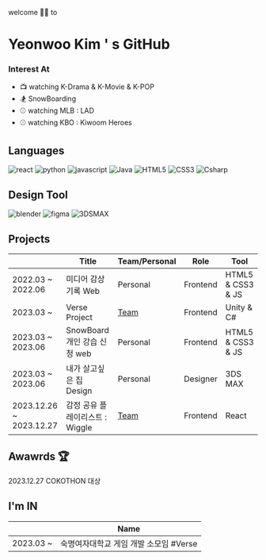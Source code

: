 welcome 🙌🏻 to 
# Yeonwoo Kim ' s GitHub

### Interest At <br>
* 📺 watching K-Drama & K-Movie & K-POP 
* 🏂 SnowBoarding 
* ⚾️ watching MLB : LAD
* ⚾️ watching KBO : Kiwoom Heroes

## Languages <br>
![react](https://img.shields.io/badge/react-61DAFB?style=flat&logo=react&logoColor=white)
![python](https://img.shields.io/badge/python-3776AB?style=flat&logo=python&logoColor=white)
![javascript](https://img.shields.io/badge/javascript-F7DF1E?style=flat&logo=javascript&logoColor=white)
![Java](https://img.shields.io/badge/Java-007396?style=flat&logo=Java&logoColor=white)
![HTML5](https://img.shields.io/badge/HTML5-E34F26?style=flat&logo=HTML5&logoColor=white)
![CSS3](https://img.shields.io/badge/CSS3-1572B6?style=flat&logo=CSS3&logoColor=white)
![Csharp](https://img.shields.io/badge/csharp-512BD4?style=flat&logo=csharp&logoColor=white)

## Design Tool <br>
![blender](https://img.shields.io/badge/blender-E87D0D?style=flat&logo=blender&logoColor=white)
![figma](https://img.shields.io/badge/figma-F24E1E?style=flat&logo=figma&logoColor=white)
![3DSMAX](https://img.shields.io/badge/3DSMAX-22BFB3?style=flat)

## Projects <br>
|  | Title |Team/Personal| Role | Tool |
|---|---|---|---|---|
|2022.03 ~ 2022.06 | 미디어 감상 기록 Web | Personal | Frontend |  HTML5 & CSS3 & JS |
|2023.03 ~|Verse Project|[Team](https://github.com/VERSEEEEE)|Frontend | Unity & C# |
|2023.03 ~ 2023.06 | SnowBoard 개인 강습 신청 web |Personal| Frontend | HTML5 & CSS3 & JS |
|2023.03 ~ 2023.06 | 내가 살고싶은 집 Design | Personal | Designer | 3DS MAX |
|2023.12.26 ~ 2023.12.27| 감정 공유 플레이리스트 : Wiggle | [Team](https://github.com/Cokothon-T4F1) |Frontend | React |

## Awawrds 🏆
2023.12.27 COKOTHON 대상

## I'm IN
||Name|
|--|--|
|2023.03 ~ | 숙명여자대학교 게임 개발 소모임 #Verse |

<!--
## STUDY ing
[![Solved.ac
프로필](http://mazassumnida.wtf/api/generate_badge?boj={handle})](https://solved.ac/rladusdn02/)
-->

<!--
![rladusdn02's github stats](https://github-readme-stats.vercel.app/api?username=rladusdn02&show_icons=true)
[![rladusdn02's github stats](https://github-readme-stats.vercel.app/api/top-langs/?username=rladusdn02&show_icons=true&hide_border=true&title_color=004386&icon_color=004386&layout=compact)](https://github.com/rladusdn02)
-->
